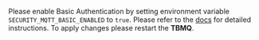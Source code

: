Please enable Basic Authentication by setting environment variable `SECURITY_MQTT_BASIC_ENABLED` to `true`. 
Please refer to the <a target='_blank' href='https://thingsboard.io/docs/mqtt-broker/security/#basic-authentication'>docs</a> 
for detailed instructions.
To apply changes please restart the **TBMQ**.
